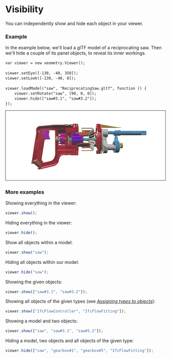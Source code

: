 # Visibility

You can independently show and hide each object in your viewer.

### Example

In the example below, we'll load a glTF model of a reciprocating saw. Then we'll hide a couple of its panel objects, to reveal its inner workings.

```
var viewer = new xeometry.Viewer();

viewer.setEye([-130, -40, 350]);
viewer.setLook([-130, -40, 0]);

viewer.loadModel("saw", "ReciprocatingSaw.gltf", function () {
    viewer.setRotate("saw", [90, 0, 0]);
    viewer.hide(["saw#3.1", "saw#3.2"]);
});
```

[![](assets/visibility.png)](http://xeolabs.com/xeometry/examples/#guidebook_visibility)

### More examples

Showing everything in the viewer:

```javascript
viewer.show();
```

Hiding everything in the viewer:

```javascript
viewer.hide();
```

Show all objects within a model:

```javascript
viewer.show("saw");
```

Hiding all objects within our model:

```javascript
viewer.hide("saw");
```

Showing the given objects:

```javascript
viewer.show(["saw#3.1", "saw#3.2"]);
```

Showing all objects of the given types \(see [_Assigning types to objects_](assigningTypesToObjects.md)\):

```javascript
viewer.show(["IfcFlowController", "IfcFlowFitting"]);
```

Showing a model and two objects:

```javascript
viewer.show(["saw", "saw#3.1", "saw#3.2"]);
```

Hiding a model, two objects and all objects of the given type:

```javascript
viewer.hide(["saw", "gearbox#1", "gearbox#5", "IfcFlowFitting"]);
```



